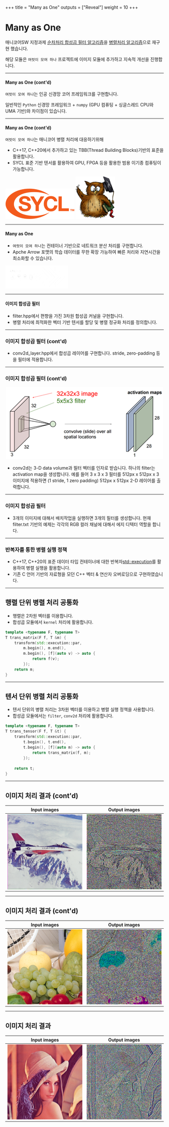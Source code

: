 +++
title = "Many as One"
outputs = ["Reveal"]
weight = 10
+++

# Many as One

매니코어SW 지정과제 [순차처리 합성곱 필터 알고리즘](https://github.com/sshekh/conv-filters)을 [병렬처리 알고리즘](https://github.com/research-note/Many-as-One/tree/master/nn/conv-filters)으로 재구현 했습니다.

해당 모듈은 `여럿이 모여 하나` 프로젝트에 이미지 모듈에 추가하고 지속적 개선을 진행합니다.

---

#### Many as One (cont'd)

`여럿이 모여 하나`는 인공 신경망 코어 프레임워크를 구현합니다.

일반적인 `Python` 신경망 프레임워크 + `numpy` (GPU 컴퓨팅 + 싱글스레드 CPU와 UMA 기반)와 차이점이 있습니다.

---

#### Many as One (cont'd)

`여럿이 모여 하나`는 매니코어 병렬 처리에 대응하기위해

- C++17, C++20에서 추가하고 있는 TBB(Thread Building Blocks)기반의 표준을 활용합니다. 
- SYCL 표준 기반 텐서를 활용하여 GPU, FPGA 등을 활용한 범용 이기종 컴퓨팅이 가능합니다.

![](./README/SYCL_logo.svg.png)
![](./README/Eigen_Silly_Professor_135x135.png)

---

#### Many as One

- `여럿이 모여 하나`는 컨테이너 기반으로 네트워크 분산 처리를 구현합니다.
- Apche Arrow 포맷의 학습 데이터를 무한 확장 가능하여 빠른 처리와 지연시간을 최소화할 수 있습니다.

<img width=200 src="README/arrow-inverse.png" alt="Dense layer">

---

#### 이미지 합성곱 필터

- filter.hpp에서 편향을 가진 3차원 합성곱 커널을 구현합니다.
- 병렬 처리에 최적화한 벡터 기반 텐서를 할당 및 병렬 정규화 처리를 정의합니다.

---

### 이미지 합성곱 필터 (cont'd)

- conv2d\_layer.hpp에서 합성곱 레이어를 구현합니다. stride, zero-padding 등을 필터에 적용합니다.

---

### 이미지 합성곱 필터 (cont'd)

<p align="center">
    <img width=500 src="images/multi_map.png" alt="multi map">
</p>

- conv2d는 3-D data volume과 필터 벡터를 인자로 받습니다. 하나의 filter는 activation map을 생성합니다. 예를 들어 3 x 3 x 3 필터를 512px x 512px x 3 이미지에 적용하면 (1 stride, 1 zero padding) 512px x 512px 2-D 레이어를 출력합니다.

---


### 이미지 합성곱 필터

- 3개의 이미지에 대해서 배치작업을 실행하면 3개의 필터를 생성합니다. 현재 filter.txt 기반의 예제는 각각의 RGB 컬러 채널에 대해서 에지 디텍터 역할을 합니다.

---

### 반복자를 통한 병렬 실행 정책

- C++17, C++20의 표준 데이터 타입 컨테이너에 대한 반복자[std::execution](https://en.cppreference.com/w/cpp/header/execution)를 활용하여 병렬 실행을 활용합니다.
- 기존 C 언어 기반의 자료형을 모던 C++ 벡터 & 연산자 오버로딩으로 구현하였습니다.

---

## 행렬 단위 병렬 처리 공통화

- 행렬은 2차원 벡터를 이용합니다.
- 합성곱 모듈에서 `kernel` 처리에 활용합니다.

```cpp
template <typename F, typename T>
T trans_matrix(F f, T &m) {
    transform(std::execution::par,
        m.begin(), m.end(),
        m.begin(), [f](auto v) -> auto {
            return f(v);
        });
    return m;
}
```

---

## 텐서 단위 병렬 처리 공통화

- 텐서 단위의 병렬 처리는 3차원 벡터를 이용하고 병렬 실행 정책을 사용합니다.
- 합성곱 모듈에서는 `filter`, `conv2d` 처리에 활용합니다.

```cpp
template <typename F, typename T>
T trans_tensor(F f, T &t) {
    transform(std::execution::par, 
        t.begin(), t.end(),
        t.begin(), [f](auto m) -> auto {
            return trans_matrix(f, m);
        });

    return t;
}
```

---

## 이미지 처리 결과 (cont'd)

Input images               |  Output images
:-------------------------:|:-------------------------:
![](./images/color/airplane.png) | ![](./images/filter/0.bmp)

---

## 이미지 처리 결과 (cont'd)

Input images               |  Output images
:-------------------------:|:-------------------------:
![](./images/color/fruits.png) | ![](./images/filter/1.bmp)

---

## 이미지 처리 결과

Input images               |  Output images
:-------------------------:|:-------------------------:
![](./images/color/lena.png) | ![](./images/filter/2.bmp)
